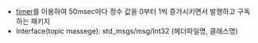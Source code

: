 - [timer](https://github.com/jogeonuuuu/ROS2/tree/main/src/rclcpp/rclcpp-2)를 이용하여 50msec마다 정수 값을 0부터 1씩 증가시키면서 발행하고 구독하는 패키지
- Interface(topic massege): std_msgs/msg/Int32 (헤더파일명, 클래스명)
